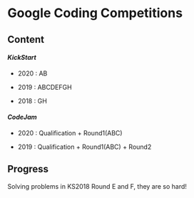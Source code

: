 # Google Coding Competitions

## Content

#### *KickStart*

- 2020 : AB

- 2019 : ABCDEFGH

- 2018 : GH

#### *CodeJam*

- 2020 : Qualification + Round1(ABC)

- 2019 : Qualification + Round1(ABC) + Round2


## Progress

Solving problems in KS2018 Round E and F, they are so hard!
